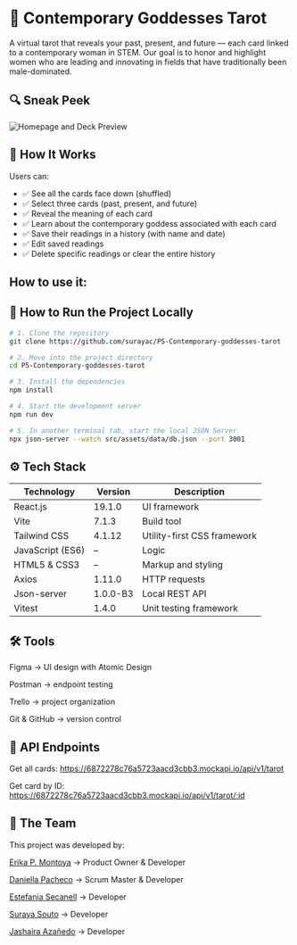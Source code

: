 # 🔮 Contemporary Goddesses Tarot

A virtual tarot that reveals your past, present, and future — each card linked to a contemporary woman in STEM.
Our goal is to honor and highlight women who are leading and innovating in fields that have traditionally been male-dominated.

## 🔍 Sneak Peek

![Homepage and Deck Preview](./src/assets/images/sneak-peak.png.png)

## 🧠 How It Works

Users can:

- ✅ See all the cards face down (shuffled)  
- ✅ Select three cards (past, present, and future)  
- ✅ Reveal the meaning of each card  
- ✅ Learn about the contemporary goddess associated with each card  
- ✅ Save their readings in a history (with name and date)  
- ✅ Edit saved readings  
- ✅ Delete specific readings or clear the entire history  

## How to use it:

## 🚀 How to Run the Project Locally

```bash
# 1. Clone the repository
git clone https://github.com/surayac/P5-Contemporary-goddesses-tarot

# 2. Move into the project directory
cd P5-Contemporary-goddesses-tarot

# 3. Install the dependencies
npm install

# 4. Start the development server
npm run dev

# 5. In another terminal tab, start the local JSON Server
npx json-server --watch src/assets/data/db.json --port 3001

```

## ⚙️ Tech Stack

| Technology       | Version    | Description                  |
|------------------|------------|------------------------------|
| React.js         | 19.1.0     | UI framework                 |
| Vite             | 7.1.3      | Build tool                   |
| Tailwind CSS     | 4.1.12     | Utility-first CSS framework  |
| JavaScript (ES6) | –          | Logic                        |
| HTML5 & CSS3     | –          | Markup and styling           |
| Axios            | 1.11.0     | HTTP requests                |
| Json-server      | 1.0.0-B3   | Local REST API               |
| Vitest           | 1.4.0      | Unit testing framework       |


## 🛠 Tools

Figma → UI design with Atomic Design

Postman → endpoint testing

Trello → project organization

Git & GitHub → version control

## 📡 API Endpoints

Get all cards:
https://6872278c76a5723aacd3cbb3.mockapi.io/api/v1/tarot

Get card by ID:
https://6872278c76a5723aacd3cbb3.mockapi.io/api/v1/tarot/:id

## 👥 The Team

This project was developed by:

[Erika P. Montoya](https://github.com/DevErika) → Product Owner & Developer

[Daniella Pacheco](https://github.com/DaniPacheco8) → Scrum Master & Developer

[Estefania Secanell](https://github.com/Abaraira) → Developer

[Suraya Souto](https://github.com/surayac) → Developer

[Jashaira Azañedo](https://github.com/JMileny89) → Developer

